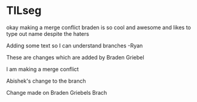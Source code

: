# TILseg



okay making a merge conflict
braden is so cool and awesome and likes to type out name despite the haters

Adding some text so I can understand branches -Ryan

These are changes which are added by Braden Griebel

I am making a merge conflict

Abishek's change to the branch


Change made on Braden Griebels Brach
